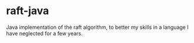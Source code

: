 # raft-java
Java implementation of the raft algorithm, to better my skills in a language I have neglected for a few years.
